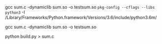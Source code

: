 gcc sum.c -dynamiclib sum.so -o testsum.so `pkg-config --cflags --libs python3` -I /Library/Frameworks/Python.framework/Versions/3.6/include/python3.6m/


gcc sum.c -dynamiclib sum.so -o testsum.so



python build.py > sum.c